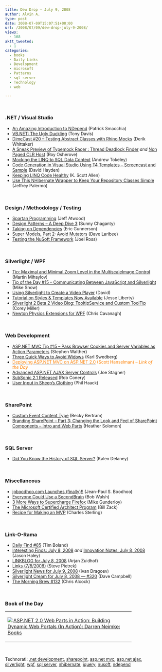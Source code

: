 ```yaml
---
title: Dew Drop – July 9, 2008
author: Alvin A.
type: post
date: 2008-07-09T15:07:51+00:00
url: /2008/07/09/dew-drop-july-9-2008/
views:
  - 108
aktt_tweeted:
  - 1
categories:
  - books
  - Daily Links
  - Development
  - microsoft
  - Patterns
  - sql server
  - Technology
  - web

---
```

</p> 

&#160;

### .NET / Visual Studio

  * [An Amazing Introduction to NDepend][1] (Patrick Smacchia) 
  * [VB.NET: The Ugly Duckling][2] (Tony Davis) 
  * [DimeCast #20 &#8211; Testing Abstract Classes with Rhino Mocks][3] (Derik Whittaker) 
  * [A Sneak Preview of Typemock Racer : Thread Deadlock Finder][4]&#160;_and_&#160;[Non Paged CLR Host][5] (Roy Osherove) 
  * [Mocking the LINQ to SQL Data Context][6] (Andrew Tokeley) 
  * [Code Generation in Visual Studio Using T4 Templates &#8211; Screencast and Sample][7] (David Hayden) 
  * [Keeping LINQ Code Healthy][8] (K. Scott Allen) 
  * [Use This NHibernate Wrapper to Keep Your Repository Classes Simple][9] (Jeffrey Palermo) 

&#160;

### Design / Methodology / Testing

  * [Spartan Programming][10] (Jeff Atwood) 
  * [Design Patterns &#8211; A Deep Dive 3][11] (Sunny Chaganty) 
  * [Taking on Dependencies][12] (Eric Gunnerson) 
  * [Super Models, Part 2: Avoid Mutators][13] (Dave Laribee) 
  * [Testing the NuSoft Framework][14] (Joel Ross) 

&#160;

### Silverlight / WPF

  * [Tip: Maximal and Minimal Zoom Level in the MultiscaleImage Control][15] (Martin Mihaylov) 
  * [Tip of the Day #15 &#8211; Communicating Between JavaScript and Silverlight][16] (Mike Snow) 
  * [Using Silverlight to Create a Video Player][17] (David) 
  * [Tutorial on Styles & Templates Now Available][18] (Jesse Liberty) 
  * [Silverlight 2 Beta 2 Video Blog: TooltipService and Custom ToolTip][19] (Corey Miller) 
  * [Newton Physics Extensions for WPF][20] (Chris Cavanagh) 

&#160;

### Web Development

  * [ASP.NET MVC Tip #15 &#8211; Pass Browser Cookies and Server Variables as Action Parameters][21] (Stephen Walther) 
  * [Three Quick Ways to Avoid Widows][22] (Karl Swedberg) 
  * [<font color="#ff8000">Deploying ASP.NET MVC on ASP.NET 2.0</font>][23] <font color="#ff8000">(Scott Hanselman) <em>– Link of the Day</em></font> 
  * [Advanced ASP.NET AJAX Server Controls][24] (Joe Stagner) 
  * [SubSonic 2.1 Released][25] (Rob Conery) 
  * [User Input in Sheep&#8217;s Clothing][26] (Phil Haack) 

&#160;

### SharePoint

  * [Custom Event Content Type][27] (Becky Bertram) 
  * [Branding SharePoint &#8211; Part 3: Changing the Look and Feel of SharePoint Components &#8211; Intro and Web Parts][28] (Heather Solomon) 

&#160;

### SQL Server

  * [Did You Know the History of SQL Server?][29] (Kalen Delaney) 

&#160;

### Miscellaneous

  * [jpboodhoo.com Launches (finally)!!][30] (Jean-Paul S. Boodhoo) 
  * [Everyone Could Use a SecondBrain][31] (Bob Walsh) 
  * [3 More Ways to Supercharge Firefox][32] (Mike Gunderloy) 
  * [The Microsoft Certified Architect Program][33] (Bill Zack) 
  * [Recipe for Making an MVP][34] (Charles Sterling) 

&#160;

### Link-O-Rama

  * [Daily Find #85][35] (Tim Boland) 
  * [Interesting Finds: July 8, 2008][36]&#160;_and_&#160;[Innovation Notes: July 8, 2008][37] (Jason Haley) 
  * [LINKBLOG for July 8, 2008][38] (Arjan Zuidhof) 
  * [Links (7/8/2008)][39] (Steve Pietrek) 
  * [Silverlight News for July 9. 2008][40] (Ivan Dragoev) 
  * [Silverlight Cream for July 8, 2008 &#8212; #320][41] (Dave Campbell) 
  * [The Morning Brew #132][42] (Chris Alcock) 

&#160;

### Book of the Day</p> 

<div class="wlWriterSmartContent" id="scid:7dc1bd33-94bd-46fd-a20b-0131235bcd47:b168d1cc-d654-4b8b-9c45-918d4a23ac28" style="padding-right: 0px; display: inline; padding-left: 0px; float: none; padding-bottom: 0px; margin: 0px; padding-top: 0px">
  <table cellspacing="0" cellpadding="2" width="400" border="0" unselectable="on">
    <tr>
      <td valign="top" width="400">
        <p>
          <a title="ASP.NET 2.0 Web Parts in Action: Building Dynamic Web Portals (In Action): Darren Neimke: Books" href="http://www.amazon.com/exec/obidos/ASIN/193239477X/alvinashcraft-20"><img data-recalc-dims="1" decoding="async" src="https://i0.wp.com/images.amazon.com/images/P/193239477X.01.MZZZZZZZ.jpg?w=660" border="0" align="left" style="float:left" />ASP.NET 2.0 Web Parts in Action: Building Dynamic Web Portals (In Action): Darren Neimke: Books</a>
        </p>
      </td>
    </tr>
  </table>
</div>

&#160;</p> 

<div class="wlWriterSmartContent" id="scid:C16BAC14-9A3D-4c50-9394-FBFEF7A93539:51006f2a-8682-4149-8202-a2230ad1f68f" style="padding-right: 0px; display: inline; padding-left: 0px; float: none; padding-bottom: 0px; margin: 0px; padding-top: 0px">
  <!--dotnetkickit-->
</div></p> 

<div class="wlWriterSmartContent" id="scid:d7bf807d-7bb0-458a-811f-90c51817d5c2:f0f53106-e446-45d5-9058-0e8f17837e6a" style="padding-right: 0px; display: inline; padding-left: 0px; float: none; padding-bottom: 0px; margin: 0px; padding-top: 0px">
  <p>
    <span class="TagSite">Technorati:</span> <a href="http://technorati.com/tag/.net+development" rel="tag" class="tag">.net development</a>, <a href="http://technorati.com/tag/sharepoint" rel="tag" class="tag">sharepoint</a>, <a href="http://technorati.com/tag/asp.net+mvc" rel="tag" class="tag">asp.net mvc</a>, <a href="http://technorati.com/tag/asp.net+ajax" rel="tag" class="tag">asp.net ajax</a>, <a href="http://technorati.com/tag/silverlight" rel="tag" class="tag">silverlight</a>, <a href="http://technorati.com/tag/wpf" rel="tag" class="tag">wpf</a>, <a href="http://technorati.com/tag/sql+server" rel="tag" class="tag">sql server</a>, <a href="http://technorati.com/tag/nhibernate" rel="tag" class="tag">nhibernate</a>, <a href="http://technorati.com/tag/jquery" rel="tag" class="tag">jquery</a>, <a href="http://technorati.com/tag/nusoft" rel="tag" class="tag">nusoft</a>, <a href="http://technorati.com/tag/ndepend" rel="tag" class="tag">ndepend</a><br /><!-- StartInsertedTags: .net development, sharepoint, asp.net mvc, asp.net ajax, silverlight, wpf, sql server, nhibernate, jquery, nusoft, ndepend :EndInsertedTags -->
  </p>
</div>

 [1]: http://codebetter.com/blogs/patricksmacchia/archive/2008/07/08/an-amazing-introduction-to-ndepend.aspx
 [2]: http://www.simple-talk.com/community/blogs/tony_davis/archive/2008/07/08/61911.aspx
 [3]: http://www.dimecasts.net/Casts/CastDetails/20
 [4]: http://weblogs.asp.net/rosherove/archive/2008/07/08/a-sneak-preview-of-typemock-racer.aspx
 [5]: http://weblogs.asp.net/rosherove/archive/2008/07/08/non-paged-clr-host.aspx
 [6]: http://andrewtokeley.net/archive/2008/07/06/mocking-linq-to-sql-datacontext.aspx
 [7]: http://www.pnpguidance.net/post/CodeGenerationVisualStudioT4TemplatesScreencastSample.aspx
 [8]: http://odetocode.com/Blogs/scott/archive/2008/07/08/12176.aspx
 [9]: http://jeffreypalermo.com/blog/use-this-nhibernate-wrapper-to-keep-your-repository-classes-simple/
 [10]: http://www.codinghorror.com/blog/archives/001148.html
 [11]: http://www.codeproject.com/KB/architecture/DesignPatterns3.aspx
 [12]: http://blogs.msdn.com/ericgu/archive/2008/07/08/taking-on-dependencies.aspx
 [13]: http://codebetter.com/blogs/david_laribee/archive/2008/07/08/super-models-part-2-avoid-mutators.aspx
 [14]: http://www.rosscode.com/blog/index.php?title=testing_the_nusoft_framework&more=1&c=1&tb=1&pb=1
 [15]: http://www.silverlightshow.net/items/Tip-Maximal-and-minimal-zoom-level-in-the-MultiscaleImage-control.aspx
 [16]: http://silverlight.net/blogs/msnow/archive/2008/07/08/tip-of-the-day-15-communicating-between-javascript-amp-silverlight.aspx
 [17]: http://www.silverlightshow.net/items/Using-Silverlight-to-Create-a-Video-Player-.aspx
 [18]: http://silverlight.net/blogs/jesseliberty/archive/2008/07/08/tutorial-on-styles-amp-templates-now-available.aspx
 [19]: http://www.coreysportfolio.com/post/2008/06/Silverlight-2-Beta-2-Video-Blog-ToolTipService-and-Custom-ToolTip.aspx
 [20]: http://chriscavanagh.wordpress.com/2008/07/08/newton-physics-extensions-for-wpf/
 [21]: http://weblogs.asp.net/stephenwalther/archive/2008/07/08/asp-net-mvc-tip-15-pass-browser-cookies-and-server-variables-as-action-parameters.aspx
 [22]: http://www.learningjquery.com/2008/07/three-quick-ways-to-avoid-widows
 [23]: http://www.hanselman.com/blog/DeployingASPNETMVCOnASPNET20.aspx
 [24]: http://www.misfitgeek.com/Advanced+ASPNET+AJAX+Server+Controls.aspx
 [25]: http://blog.wekeroad.com/blog/subsonic-2-1-released/
 [26]: http://haacked.com/archive/2008/07/08/user-input-in-sheep-clothing.aspx
 [27]: http://www.beckybertram.com/2008/06/13/custom_event_content_type
 [28]: http://www.heathersolomon.com/blog/articles/brandsppart3a.aspx
 [29]: http://sqlblog.com/blogs/kalen_delaney/archive/2008/07/08/did-you-know-the-history-of-sql-server.aspx
 [30]: http://blog.jpboodhoo.com/jpboodhoocomLaunchesFinally.aspx
 [31]: http://webworkerdaily.com/2008/07/08/everyone-could-use-a-secondbrain/
 [32]: http://webworkerdaily.com/2008/07/08/3-more-ways-to-supercharge-firefox/
 [33]: http://blogs.msdn.com/billzack/archive/2008/07/08/the-microsoft-certified-architect-program.aspx
 [34]: http://blogs.msdn.com/charles_sterling/archive/2008/07/08/recipte-for-making-an-mvp.aspx
 [35]: http://www.techtoolblog.com/archives/daily-find-85
 [36]: http://jasonhaley.com/blog/archive/2008/07/08/141963.aspx
 [37]: http://jasonhaley.com/blog/archive/2008/07/08/141964.aspx
 [38]: http://www.arjansworld.com/2008/07/08/linkblog-for-july-8-2008/
 [39]: http://spietrek.blogspot.com/2008/07/links-782008.html
 [40]: http://www.silverlightshow.net/news/Silverlight-news-for-July-9-2008.aspx
 [41]: http://geekswithblogs.net/WynApseTechnicalMusings/archive/2008/07/08/123672.aspx
 [42]: http://blog.cwa.me.uk/2008/07/09/the-morning-brew-132/
